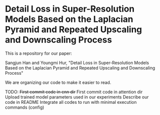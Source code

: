# Detail Loss in Super-Resolution Models Based on the Laplacian Pyramid and Repeated Upscaling and Downscaling Process

This is a repository for our paper: 

Sangjun Han and Youngmi Hur, "Detail Loss in Super-Resolution Models Based on the Laplacian Pyramid and Repeated Upscaling and Downscaling Process"

We are organizing our code to make it easier to read.

TODO:
~~First commit code in cnn dir~~
First commit code in attention dir
Upload trained model parameters used in our experiments
Describe our code in README
Integrate all codes to run with minimal execution commands (config)




